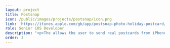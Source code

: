 ```yaml
---
layout: project
title: Postsnap
icon: /public/images/projects/postsnap/icon.png
link: 'https://itunes.apple.com/gb/app/postsnap-photo-holiday-postcard/id650814139?mt=8'
role: Senior iOS Developer
description: "<p>The allows the user to send real postcards from iPhone and iPad. The app is packed with customization features: collage layout, filters, overlay text, borders. Once the postcard is ready it will be printed and sent anywhere in the world.</p><p>As senior developer I've been working on the photo customization tool and part of the user management. To make sure the print quality was at the highest standards I had to dive into <b>CoreGraphics</b>, <b>CoreImage</b>, <b>CoreText</b> and a bit of <b>OpenGL</b>.</p>"
order: 3
---
```

